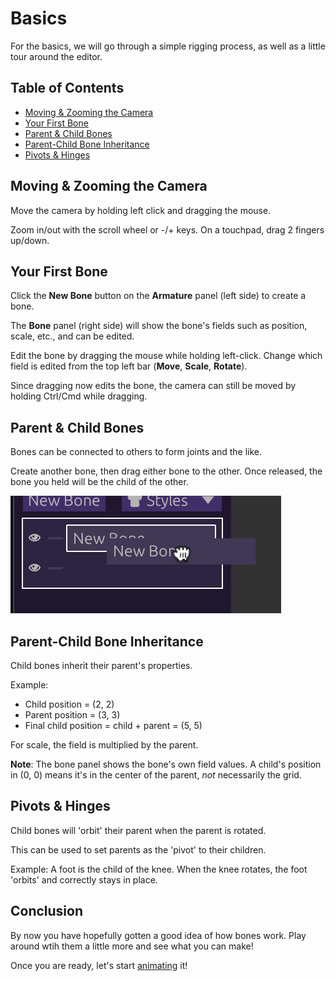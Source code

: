 # Basics

For the basics, we will go through a simple rigging process, as well as a little
tour around the editor.

## Table of Contents

- [Moving & Zooming the Camera](#moving--zooming-the-camera)
- [Your First Bone](#your-first-bone)
- [Parent & Child Bones](#parent--child-bones)
- [Parent-Child Bone Inheritance](#parent-child-bone-inheritance)
- [Pivots & Hinges](#pivots--hinges)

## Moving & Zooming the Camera

Move the camera by holding left click and dragging the mouse.

Zoom in/out with the scroll wheel or -/+ keys. On a touchpad, drag 2 fingers
up/down.

## Your First Bone

Click the <strong>New Bone</strong> button on the <strong>Armature</strong>
panel (left side) to create a bone.

The <strong>Bone</strong> panel (right side) will show the bone's fields such as
position, scale, etc., and can be edited.

Edit the bone by dragging the mouse while holding left-click. Change which field
is edited from the top left bar (<strong>Move</strong>, <strong>Scale</strong>,
<strong>Rotate</strong>).

Since dragging now edits the bone, the camera can still be moved by holding
Ctrl/Cmd while dragging.

## Parent & Child Bones

Bones can be connected to others to form joints and the like.

Create another bone, then drag either bone to the other. Once released, the bone
you held will be the child of the other.

![highlight_bone](highlight_bone.png)

## Parent-Child Bone Inheritance

Child bones inherit their parent's properties.

Example:
* Child position = (2, 2)
* Parent position =  (3, 3)
* Final child position = child + parent = (5, 5)

For scale, the field is multiplied by the parent.

**Note**: The bone panel shows the bone's own field values. A child's position
in (0, 0) means it's in the center of the parent, _not_ necessarily the grid.

## Pivots & Hinges

Child bones will 'orbit' their parent when the parent is rotated.

This can be used to set parents as the 'pivot' to their children.

Example: A foot is the child of the knee. When the knee rotates, the foot
'orbits' and correctly stays in place.

## Conclusion

By now you have hopefully gotten a good idea of how bones work. Play around wtih
them a little more and see what you can make!

Once you are ready, let's start [animating](./animating.md) it!
